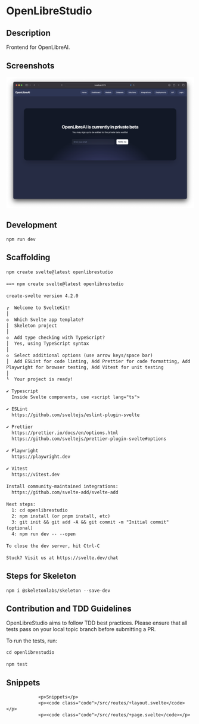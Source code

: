 # OpenLibreStudio

## Description
Frontend for OpenLibreAI.

## Screenshots

<img width="800" alt="screenshot" src="https://raw.githubusercontent.com/OpenLibreAI/OpenLibreStudio/develop/screenshots/screenshot_3.png">


## Development

```
npm run dev
```

## Scaffolding

```
npm create svelte@latest openlibrestudio

==> npm create svelte@latest openlibrestudio

create-svelte version 4.2.0

┌  Welcome to SvelteKit!
│
◇  Which Svelte app template?
│  Skeleton project
│
◇  Add type checking with TypeScript?
│  Yes, using TypeScript syntax
│
◇  Select additional options (use arrow keys/space bar)
│  Add ESLint for code linting, Add Prettier for code formatting, Add Playwright for browser testing, Add Vitest for unit testing
│
└  Your project is ready!

✔ Typescript
  Inside Svelte components, use <script lang="ts">

✔ ESLint
  https://github.com/sveltejs/eslint-plugin-svelte

✔ Prettier
  https://prettier.io/docs/en/options.html
  https://github.com/sveltejs/prettier-plugin-svelte#options

✔ Playwright
  https://playwright.dev

✔ Vitest
  https://vitest.dev

Install community-maintained integrations:
  https://github.com/svelte-add/svelte-add

Next steps:
  1: cd openlibrestudio
  2: npm install (or pnpm install, etc)
  3: git init && git add -A && git commit -m "Initial commit" (optional)
  4: npm run dev -- --open

To close the dev server, hit Ctrl-C

Stuck? Visit us at https://svelte.dev/chat
```


## Steps for Skeleton

```
npm i @skeletonlabs/skeleton --save-dev
```


## Contribution and TDD Guidelines
OpenLibreStudio aims to follow TDD best practices. Please ensure that all tests pass on your local topic branch before submitting a PR.

To run the tests, run:

```
cd openlibrestudio

npm test
```



## Snippets

```
			<p>Snippets</p>
			<p><code class="code">/src/routes/+layout.svelte</code></p>
			<p><code class="code">/src/routes/+page.svelte</code></p>

```
